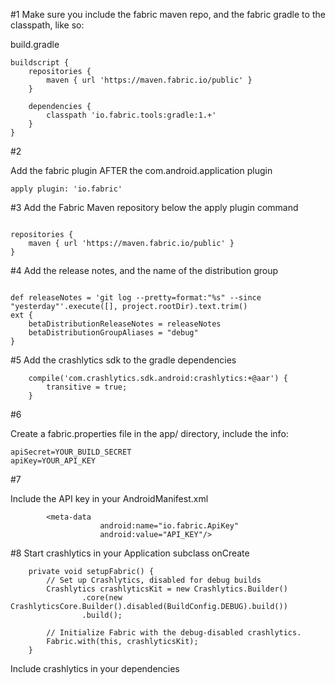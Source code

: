 
#1
Make sure you include the fabric maven repo, and the fabric gradle to the classpath, like so:

build.gradle


```
buildscript {
    repositories {
        maven { url 'https://maven.fabric.io/public' }
    }

    dependencies {
        classpath 'io.fabric.tools:gradle:1.+'
    }
}
```

#2

Add the fabric plugin AFTER the com.android.application plugin

```
apply plugin: 'io.fabric'
```

#3 Add the Fabric Maven repository below the apply plugin command

```

repositories {
    maven { url 'https://maven.fabric.io/public' }
}

```

#4 Add the release notes, and the name of the distribution group

```

def releaseNotes = 'git log --pretty=format:"%s" --since "yesterday"'.execute([], project.rootDir).text.trim()
ext {
    betaDistributionReleaseNotes = releaseNotes
    betaDistributionGroupAliases = "debug"
}

```

#5 Add the crashlytics sdk to the gradle dependencies

```
    compile('com.crashlytics.sdk.android:crashlytics:+@aar') {
        transitive = true;
    }
```

#6

Create a fabric.properties file in the app/ directory, include the info:

```
apiSecret=YOUR_BUILD_SECRET
apiKey=YOUR_API_KEY
```

#7

Include the API key in your AndroidManifest.xml

```
        <meta-data
                    android:name="io.fabric.ApiKey"
                    android:value="API_KEY"/>

```

#8 Start crashlytics in your Application subclass onCreate

```
    private void setupFabric() {
        // Set up Crashlytics, disabled for debug builds
        Crashlytics crashlyticsKit = new Crashlytics.Builder()
                .core(new CrashlyticsCore.Builder().disabled(BuildConfig.DEBUG).build())
                .build();

        // Initialize Fabric with the debug-disabled crashlytics.
        Fabric.with(this, crashlyticsKit);
    }
```

Include crashlytics in your dependencies
